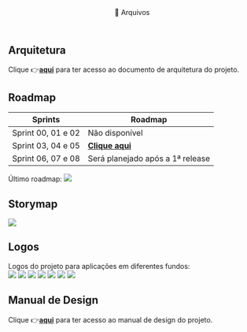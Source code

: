 <header>
    📁 Arquivos
</header>
<div class="doc-body">
<!-- ADD O CONTEÚDO ABAIXO -->

## Arquitetura
Clique 👉<a href="arquivos/Arquitetura.pdf" target="_blank">**aqui**</a> para ter acesso ao documento de arquitetura do projeto.

## Roadmap

|Sprints|Roadmap|
|---|---|
|Sprint 00, 01 e 02|Não disponível|
|Sprint 03, 04 e 05|<a href="arquivos/roadmap-sprints03a05.pdf" target="_blank">**Clique aqui**</a>|
|Sprint 06, 07 e 08| Será planejado após a 1ª release|

Último roadmap:
<img src="arquivos/roadmap-sprints03a05.png">

## Storymap
<img src="arquivos/storyMap.jpeg">

## Logos
Logos do projeto para aplicações em diferentes fundos:<br>
<img class="logos" src="assets/imgs/logo-licitaiba.png">
<img class="logos" src="assets/imgs/2.png">
<img class="logos" src="assets/imgs/3.png">
<img class="logos" src="assets/imgs/4.png">
<img class="logos" src="assets/imgs/5.png">
<img class="logos" style="background:#fff;" src="assets/imgs/6.png">
<img class="logos" src="assets/imgs/7.png">

## Manual de Design
Clique 👉<a href="arquivos/manual-de-design-0910.pdf" target="_blank">**aqui**</a> para ter acesso ao manual de design do projeto.

<!-- ADD O CONTEÚDO ACIMA -->
</div>